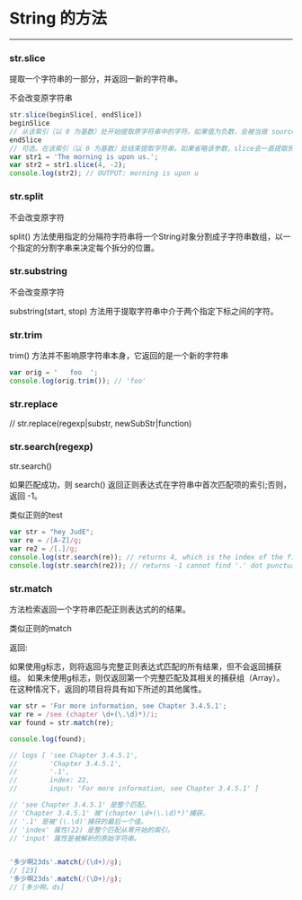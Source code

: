 # String 的方法

***

### str.slice

提取一个字符串的一部分，并返回一新的字符串。

不会改变原字符串

```js
str.slice(beginSlice[, endSlice])
beginSlice
// 从该索引（以 0 为基数）处开始提取原字符串中的字符。如果值为负数，会被当做 sourceLength + beginSlice 看待，这里的sourceLength 是字符串的长度 (例如， 如果beginSlice 是 -3 则看作是: sourceLength - 3)
endSlice
// 可选。在该索引（以 0 为基数）处结束提取字符串。如果省略该参数，slice会一直提取到字符串末尾。如果该参数为负数，则被看作是 sourceLength + endSlice，这里的 sourceLength 就是字符串的长度(例如，如果 endSlice 是 -3，则是, sourceLength - 3)。
var str1 = 'The morning is upon us.';
var str2 = str1.slice(4, -2);
console.log(str2); // OUTPUT: morning is upon u
```

### str.split

不会改变原字符

split() 方法使用指定的分隔符字符串将一个String对象分割成子字符串数组，以一个指定的分割字串来决定每个拆分的位置。

### str.substring

不会改变原字符

substring(start, stop) 方法用于提取字符串中介于两个指定下标之间的字符。

### str.trim

trim() 方法并不影响原字符串本身，它返回的是一个新的字符串

```js
var orig = '   foo  ';
console.log(orig.trim()); // 'foo'
```

### str.replace

// str.replace(regexp|substr, newSubStr|function)

### str.search(regexp)

str.search()

如果匹配成功，则 search() 返回正则表达式在字符串中首次匹配项的索引;否则，返回 -1。

类似正则的test

```js
var str = "hey JudE";
var re = /[A-Z]/g;
var re2 = /[.]/g;
console.log(str.search(re)); // returns 4, which is the index of the first capital letter "J"
console.log(str.search(re2)); // returns -1 cannot find '.' dot punctuation
```

### str.match

方法检索返回一个字符串匹配正则表达式的的结果。

类似正则的match

返回:

如果使用g标志，则将返回与完整正则表达式匹配的所有结果，但不会返回捕获组。
如果未使用g标志，则仅返回第一个完整匹配及其相关的捕获组（Array）。 在这种情况下，返回的项目将具有如下所述的其他属性。

```js
var str = 'For more information, see Chapter 3.4.5.1';
var re = /see (chapter \d+(\.\d)*)/i;
var found = str.match(re);

console.log(found);

// logs [ 'see Chapter 3.4.5.1',
//        'Chapter 3.4.5.1',
//        '.1',
//        index: 22,
//        input: 'For more information, see Chapter 3.4.5.1' ]

// 'see Chapter 3.4.5.1' 是整个匹配。
// 'Chapter 3.4.5.1' 被'(chapter \d+(\.\d)*)'捕获。
// '.1' 是被'(\.\d)'捕获的最后一个值。
// 'index' 属性(22) 是整个匹配从零开始的索引。
// 'input' 属性是被解析的原始字符串。
```

```js

'多少啊23ds'.match(/(\d+)/g);
// [23]
'多少啊23ds'.match(/(\D+)/g);
// [多少啊，ds]
```
